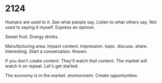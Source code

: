# 2124

Humans are used to it. See what people say. Listen to what others say. Not used to saying it myself. Express an opinion.

Sweet fruit. Energy drinks.


Manufacturing area. Impact content. impression. topic. discuss. share. Interesting. Start a conversation. Known.


If you don’t create content. They'll watch that content. The market will watch it on repeat. Let's get started.


The economy is in the market. environment. Create opportunities.
